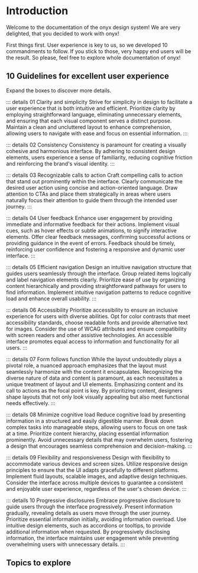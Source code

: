 # Introduction

Welcome to the documentation of the onyx design system! We are very delighted, that you decided to work with onyx!

First things first. User experience is key to us, so we developed 10 commandments to follow. If you stick to those, very happy end users will be the result. So please, feel free to explore whole documentation of onyx!

## 10 Guidelines for excellent user experience

Expand the boxes to discover more details.

::: details 01 Clarity and simplicity
Strive for simplicity in design to facilitate a user experience that is both intuitive and efficient. Prioritize clarity by employing straightforward language, eliminating unnecessary elements, and ensuring that each visual component serves a distinct purpose. Maintain a clean and uncluttered layout to enhance comprehension, allowing users to navigate with ease and focus on essential information.
:::

::: details 02 Consistency
Consistency is paramount for creating a visually cohesive and harmonious interface. By adhering to consistent design elements, users experience a sense of familiarity, reducing cognitive friction and reinforcing the brand's visual identity.
:::

::: details 03 Recognizable calls to action
Craft compelling calls to action that stand out prominently within the interface. Clearly communicate the desired user action using concise and action-oriented language. Draw attention to CTAs and place them strategically in areas where users naturally focus their attention to guide them through the intended user journey.
:::

::: details 04 User feedback
Enhance user engagement by providing immediate and informative feedback for their actions. Implement visual cues, such as hover effects or subtle animations, to signify interactive elements. Offer clear feedback messages, confirming successful actions or providing guidance in the event of errors. Feedback should be timely, reinforcing user confidence and fostering a responsive and dynamic user interface.
:::

::: details 05 Efficient navigation
Design an intuitive navigation structure that guides users seamlessly through the interface. Group related items logically and label navigation elements clearly. Prioritize ease of use by organizing content hierarchically and providing straightforward pathways for users to find information. Implement intuitive navigation patterns to reduce cognitive load and enhance overall usability.
:::

::: details 06 Accessibility
Prioritize accessibility to ensure an inclusive experience for users with diverse abilities. Opt for color contrasts that meet accessibility standards, choose readable fonts and provide alternative text for images. Consider the use of WCAG attributes and ensure compatibility with screen readers and other assistive technologies. An accessible interface promotes equal access to information and functionality for all users.
:::

::: details 07 Form follows function
While the layout undoubtedly plays a pivotal role, a nuanced approach emphasizes that the layout must seamlessly harmonize with the content it encapsulates. Recognizing the diverse nature of data and content is paramount, as each necessitates a unique treatment of layout and UI elements.
Emphasizing content and its call to actions as the focal point is key. By prioritizing content, designers shape layouts that not only look visually appealing but also meet functional needs effectively.
:::

::: details 08 Minimize cognitive load
Reduce cognitive load by presenting information in a structured and easily digestible manner. Break down complex tasks into manageable steps, allowing users to focus on one task at a time. Prioritize content hierarchy, placing essential information prominently. Avoid unnecessary details that may overwhelm users, fostering a design that encourages seamless comprehension and decision-making.
:::

::: details 09 Flexibility and responsiveness
Design with flexibility to accommodate various devices and screen sizes. Utilize responsive design principles to ensure that the UI adapts gracefully to different platforms. Implement fluid layouts, scalable images, and adaptive design techniques. Consider the interface across multiple devices to guarantee a consistent and enjoyable user experience, regardless of the user's chosen device.
:::

::: details 10 Progressive disclosures
Embrace progressive disclosure to guide users through the interface progressively. Present information gradually, revealing details as users move through the user journey. Prioritize essential information initially, avoiding information overload. Use intuitive design elements, such as accordions or tooltips, to provide additional information when requested. By progressively disclosing information, the interface maintains user engagement while preventing overwhelming users with unnecessary details.
:::

## Topics to explore

<div class="topic-overview">
  <TopicOverviewCard title="Accessibility" subtitle="Making applications accessible" image-src="/assets/accessibility-thumbnail.png" href="/basics/accessibility" />
  <TopicOverviewCard title="Breakpoints & grid" subtitle="Basics for responsiveness" image-src="/assets/grid-thumbnail.png" href="/basics/breakpoints-grid" />
  <TopicOverviewCard title="Colors" subtitle="Understanding the color system" image-src="/assets/colors-thumbnail.png" href="/basics/colors" />
  <TopicOverviewCard title="Component states" subtitle="Behavior and interactivity" image-src="/assets/states-thumbnail.png" href="/basics/states" />
  <TopicOverviewCard title="Density" subtitle="Compact and cozy layout variations" image-src="/assets/density-thumbnail.png" href="/basics/density" />
  <TopicOverviewCard title="Elevation" subtitle="Hierarchy on the z-achsis" image-src="/assets/elevation-thumbnail.png" href="/basics/elevation" />
  <TopicOverviewCard title="Iconography" subtitle="Icon guidelines" image-src="/assets/iconography-thumbnail.png" href="/basics/iconography" />
  <TopicOverviewCard title="Images" subtitle="Image guidelines" image-src="/assets/images-thumbnail.png" href="/basics/images" />
  <TopicOverviewCard title="Infographics" subtitle="Dealing with statistics" image-src="/assets/infographics-thumbnail.png" href="/basics/infographics" />
  <TopicOverviewCard title="Layout" subtitle="Structuring content" image-src="/assets/layout-thumbnail.png" href="/basics/layout" />
  <TopicOverviewCard title="Motion" subtitle="Transitions and animations" image-src="/assets/motion-thumbnail.png" href="/basics/motion" />
  <TopicOverviewCard title="Truncation" subtitle="Line break and truncation" image-src="/assets/truncation-thumbnail.png" href="/basics/truncation" />
  <TopicOverviewCard title="Typography" subtitle="Understanding the font system" image-src="/assets/typography-thumbnail.png" href="/basics/typography" />
  <TopicOverviewCard title="Units" subtitle="Basics for a consistent appearance" image-src="/assets/units-thumbnail.png" href="/basics/units" />
</div>
